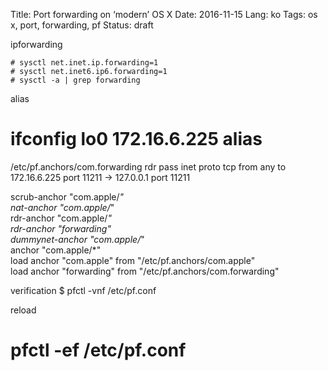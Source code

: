 Title: Port forwarding on ‘modern’ OS X
Date: 2016-11-15
Lang: ko
Tags: os x, port, forwarding, pf
Status: draft

ipforwarding

```
# sysctl net.inet.ip.forwarding=1
# sysctl net.inet6.ip6.forwarding=1
# sysctl -a | grep forwarding
```

alias
# ifconfig lo0 172.16.6.225 alias


/etc/pf.anchors/com.forwarding
rdr pass inet proto tcp from any to 172.16.6.225 port 11211 -> 127.0.0.1 port 11211


scrub-anchor "com.apple/*"                                           
nat-anchor "com.apple/*"                                             
rdr-anchor "com.apple/*"                                             
rdr-anchor "forwarding"                                              
dummynet-anchor "com.apple/*"                                        
anchor "com.apple/*"                                                 
load anchor "com.apple" from "/etc/pf.anchors/com.apple"             
load anchor "forwarding" from "/etc/pf.anchors/com.forwarding"       



verification
$ pfctl -vnf /etc/pf.conf

reload
# pfctl -ef /etc/pf.conf 
